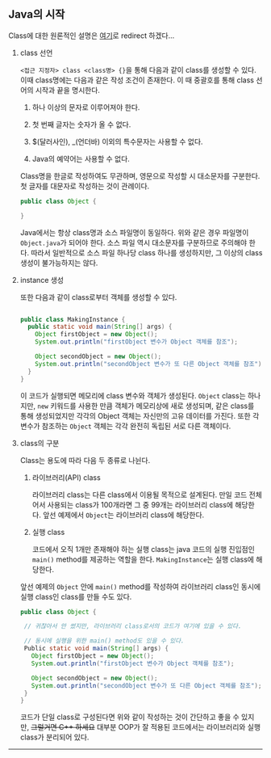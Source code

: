 ## Java의 시작

Class에 대한 원론적인 설명은 [여기](https://github.com/976520/TIL/blob/main/Java/Object%20Oriented%20Programming/%EA%B0%9C%EB%85%90.md)로 redirect 하겠다...

1. class 선언

   `<접근 지정자> class <class명> {}`을 통해 다음과 같이 class를 생성할 수 있다. 이때 class명에는 다음과 같은 작성 조건이 존재한다. 이 때 중괄호를 통해 class 선어의 시작과 끝을 명시한다.

   1. 하나 이상의 문자로 이루어져야 한다.

   2. 첫 번째 글자는 숫자가 올 수 없다.

   3. $(달러사인), \_(언더바) 이외의 특수문자는 사용할 수 없다.

   4. Java의 예약어는 사용할 수 없다.

   Class명을 한글로 작성하여도 무관하며, 영문으로 작성할 시 대소문자를 구분한다. 첫 글자를 대문자로 작성하는 것이 관례이다.

   ```java
   public class Object {

   }
   ```

   Java에서는 항상 class명과 소스 파일명이 동일하다. 위와 같은 경우 파일명이 `Object.java`가 되어야 한다. 소스 파일 역시 대소문자를 구분하므로 주의해야 한다. 따라서 일반적으로 소스 파일 하나당 class 하나를 생성하지만, 그 이상의 class 생성이 불가능하지는 않다.

2. instance 생성

   또한 다음과 같이 class로부터 객체를 생성할 수 있다.

   ```java

   public class MakingInstance {
     public static void main(String[] args) {
       Object firstObject = new Object();
       System.out.println("firstObject 변수가 Object 객체를 참조");

       Object secondObject = new Object();
       System.out.println("secondObject 변수가 또 다른 Object 객체를 참조");
     }
   }
   ```

   이 코드가 실행되면 메모리에 class 변수와 객체가 생성된다. `Object` class는 하나지만, `new` 키워드를 사용한 만큼 객체가 메모리상에 새로 생성되며, 같은 class를 통해 생성되었지만 각각의 Object 객체는 자신만의 고유 데이터를 가진다. 또한 각 변수가 참조하는 `Object` 객체는 각각 완전히 독립된 서로 다른 객체이다.

3. class의 구분

   Class는 용도에 따라 다음 두 종류로 나뉜다.

   1. 라이브러리(API) class

      라이브러리 class는 다른 class에서 이용될 목적으로 설계된다. 만일 코드 전체어서 사용되는 class가 100개라면 그 중 99개는 라이브러리 class에 해당한다. 앞선 예제에서 `Object`는 라이브러리 class에 해당한다.

   2. 실행 class

      코드에서 오직 1개만 존재해야 하는 실행 class는 java 코드의 실행 진입점인 `main()` method를 제공하는 역할을 한다. `MakingInstance`는 실행 class에 해당한다.

   앞선 예제의 `Object` 안에 `main()` method를 작성하여 라이브러리 class인 동시에 실행 class인 class를 만들 수도 있다.

   ```java
   public class Object {

    // 귀찮아서 안 썼지만, 라이브러리 class로서의 코드가 여기에 있을 수 있다.

    // 동시에 실행을 위한 main() method도 있을 수 있다.
    Public static void main(String[] args) {
      Object firstObject = new Object();
      System.out.println("firstObject 변수가 Object 객체를 참조");

      Object secondObject = new Object();
      System.out.println("secondObject 변수가 또 다른 Object 객체를 참조");
    }
   }
   ```

   코드가 단일 class로 구성된다면 위와 같이 작성하는 것이 간단하고 좋을 수 있지만, ~~그럴거면 C++ 하세요~~ 대부분 OOP가 잘 적용된 코드에서는 라이브러리와 실행 class가 분리되어 있다.

---
